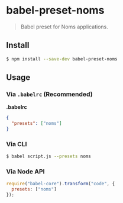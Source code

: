# babel-preset-noms

> Babel preset for Noms applications.

## Install

```sh
$ npm install --save-dev babel-preset-noms
```

## Usage

### Via `.babelrc` (Recommended)

**.babelrc**

```json
{
  "presets": ["noms"]
}
```

### Via CLI

```sh
$ babel script.js --presets noms
```

### Via Node API

```javascript
require("babel-core").transform("code", {
  presets: ["noms"]
});
```
